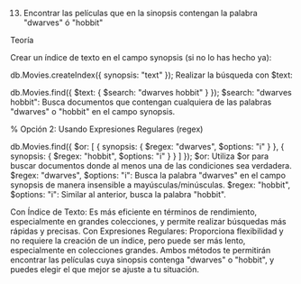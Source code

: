 13. Encontrar las películas que en la sinopsis contengan la palabra "dwarves" ó "hobbit"

Teoría

<!-- Opción 1: Usando un Índice de Texto -->

Crear un índice de texto en el campo synopsis (si no lo has hecho ya):

db.Movies.createIndex({ synopsis: "text" });
Realizar la búsqueda con $text:

db.Movies.find({
$text: { 
    $search: "dwarves hobbit" 
  } 
});
$search: "dwarves hobbit": Busca documentos que contengan cualquiera de las palabras "dwarves" o "hobbit" en el campo synopsis.

% Opción 2: Usando Expresiones Regulares (regex)

db.Movies.find({
$or: [
    { synopsis: { $regex: "dwarves", $options: "i" } },
    { synopsis: { $regex: "hobbit", $options: "i" } }
  ]
});
$or: Utiliza $or para buscar documentos donde al menos una de las condiciones sea verdadera.
$regex: "dwarves", $options: "i": Busca la palabra "dwarves" en el campo synopsis de manera insensible a mayúsculas/minúsculas.
$regex: "hobbit", $options: "i": Similar al anterior, busca la palabra "hobbit".

<!-- Resumen de los Métodos: -->

Con Índice de Texto: Es más eficiente en términos de rendimiento, especialmente en grandes colecciones, y permite realizar búsquedas más rápidas y precisas.
Con Expresiones Regulares: Proporciona flexibilidad y no requiere la creación de un índice, pero puede ser más lento, especialmente en colecciones grandes.
Ambos métodos te permitirán encontrar las películas cuya sinopsis contenga "dwarves" o "hobbit", y puedes elegir el que mejor se ajuste a tu situación.

